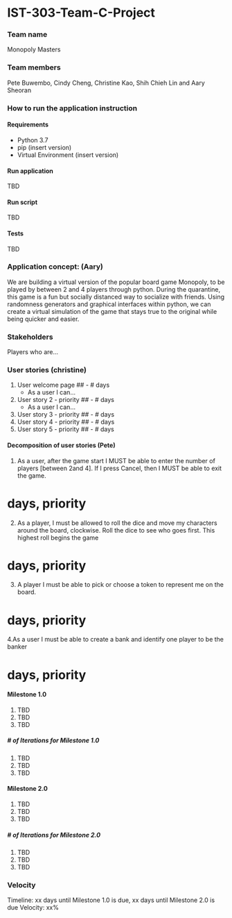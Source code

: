 # **IST-303-Team-C-Project**

### Team name
Monopoly Masters

### Team members
Pete Buwembo, Cindy Cheng, Christine Kao, Shih Chieh Lin and Aary Sheoran

### How to run the application instruction
#### Requirements
* Python 3.7
* pip (insert version)
* Virtual Environment (insert version)

#### Run application
TBD

#### Run script
TBD

#### Tests
TBD

### Application concept: (Aary)
We are building a virtual version of the popular board game Monopoly, to be played by between 2 and 4 players through python. During the quarantine, this game is a fun but socially distanced way to socialize with friends. Using randomness generators and graphical interfaces within python, we can create a virtual simulation of the game that stays true to the original while being quicker and easier.

### Stakeholders
Players who are...

### User stories (christine)
1. User welcome page  ## - # days
   - As a user I can...
2. User story 2 - priority ## - # days
   - As a user I can...
3. User story 3 - priority ## - # days
4. User story 4 - priority ## - # days
5. User story 5 - priority ## - # days

#### Decomposition of user stories (Pete)
1. As a user, after the game start I MUST be able to enter the number of players [between 2and 4]. 
If I press Cancel, then I MUST be able to exit the game.
# days, priority ##

2. As a player, I must be allowed to roll the dice and move my characters around the board, clockwise. 
Roll the dice to see who goes first. This highest roll begins the game 
# days, priority ##

3. A player I must be able to pick or choose a token to represent me on the board.
# days, priority ##

4.As a user I must be able to create a bank and identify one player to be the banker
# days, priority ##

#### Milestone 1.0
1. TBD
2. TBD
3. TBD

##### # of Iterations for Milestone 1.0
1. TBD
2. TBD
3. TBD

#### Milestone 2.0
1. TBD
2. TBD
3. TBD

##### # of Iterations for Milestone 2.0
1. TBD
2. TBD
3. TBD

### Velocity
Timeline: xx days until Milestone 1.0 is due, xx days until Milestone 2.0 is due
Velocity: xx%
